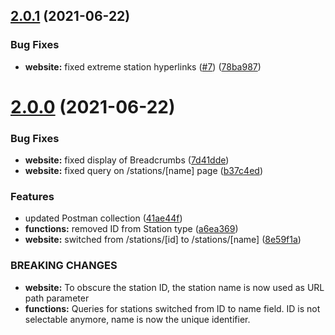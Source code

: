 ## [2.0.1](https://github.com/vorchdorf-dot-media/weather/compare/v2.0.0...v2.0.1) (2021-06-22)


### Bug Fixes

* **website:** fixed extreme station hyperlinks ([#7](https://github.com/vorchdorf-dot-media/weather/issues/7)) ([78ba987](https://github.com/vorchdorf-dot-media/weather/commit/78ba987535441625479e5dfb88ccd1f55c8c7980))

# [2.0.0](https://github.com/vorchdorf-dot-media/weather/compare/v1.1.1...v2.0.0) (2021-06-22)


### Bug Fixes

* **website:** fixed display of Breadcrumbs ([7d41dde](https://github.com/vorchdorf-dot-media/weather/commit/7d41dde9b9301473f4f75ba6a50bb68f47636fbd))
* **website:** fixed query on /stations/[name] page ([b37c4ed](https://github.com/vorchdorf-dot-media/weather/commit/b37c4edf2a87918019fa5f958871abc67b343e59))


### Features

* updated Postman collection ([41ae44f](https://github.com/vorchdorf-dot-media/weather/commit/41ae44fcbfff90f353216f0bddfd7125c67c1733))
* **functions:** removed ID from Station type ([a6ea369](https://github.com/vorchdorf-dot-media/weather/commit/a6ea36933c2583fad9026f8531dab26dbec071d3))
* **website:** switched from /stations/[id] to /stations/[name] ([8e59f1a](https://github.com/vorchdorf-dot-media/weather/commit/8e59f1ae73466500b456faa67e1a040b0997c7dc))


### BREAKING CHANGES

* **website:** To obscure the station ID, the station name is now used as URL path parameter
* **functions:** Queries for stations switched from ID to name field. ID is not selectable anymore, name is now the unique identifier.
